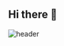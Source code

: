 ## Hi there 👋

![header](https://capsule-render.vercel.app/api?type=${waving}&color=auto&height=${200}&section=header&text=Gong%20Yoon%20Kyung%20&fontSize=${50}&animation=${twinkling})
